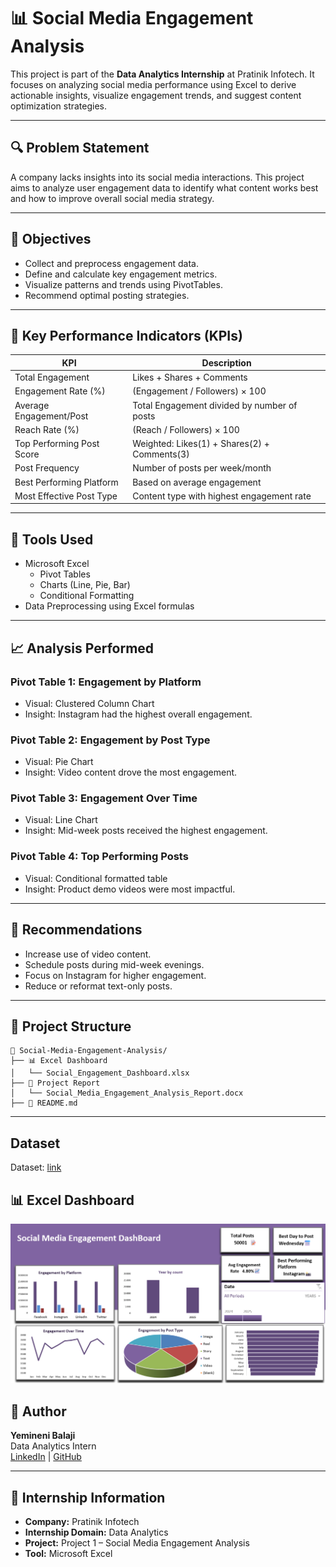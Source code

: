 
# 📊 Social Media Engagement Analysis

This project is part of the **Data Analytics Internship** at Pratinik Infotech. It focuses on analyzing social media performance using Excel to derive actionable insights, visualize engagement trends, and suggest content optimization strategies.

---

## 🔍 Problem Statement

A company lacks insights into its social media interactions. This project aims to analyze user engagement data to identify what content works best and how to improve overall social media strategy.

---

## 🎯 Objectives

- Collect and preprocess engagement data.
- Define and calculate key engagement metrics.
- Visualize patterns and trends using PivotTables.
- Recommend optimal posting strategies.

---

## 🧮 Key Performance Indicators (KPIs)

| KPI                         | Description                                                |
|----------------------------|------------------------------------------------------------|
| Total Engagement           | Likes + Shares + Comments                                  |
| Engagement Rate (%)        | (Engagement / Followers) × 100                             |
| Average Engagement/Post    | Total Engagement divided by number of posts                |
| Reach Rate (%)             | (Reach / Followers) × 100                                  |
| Top Performing Post Score  | Weighted: Likes(1) + Shares(2) + Comments(3)               |
| Post Frequency             | Number of posts per week/month                             |
| Best Performing Platform   | Based on average engagement                                |
| Most Effective Post Type   | Content type with highest engagement rate                  |

---

## 🧰 Tools Used

- Microsoft Excel
  - Pivot Tables
  - Charts (Line, Pie, Bar)
  - Conditional Formatting
- Data Preprocessing using Excel formulas

---

## 📈 Analysis Performed

### Pivot Table 1: Engagement by Platform
- Visual: Clustered Column Chart
- Insight: Instagram had the highest overall engagement.

### Pivot Table 2: Engagement by Post Type
- Visual: Pie Chart
- Insight: Video content drove the most engagement.

### Pivot Table 3: Engagement Over Time
- Visual: Line Chart
- Insight: Mid-week posts received the highest engagement.

### Pivot Table 4: Top Performing Posts
- Visual: Conditional formatted table
- Insight: Product demo videos were most impactful.

---

## 📌 Recommendations

- Increase use of video content.
- Schedule posts during mid-week evenings.
- Focus on Instagram for higher engagement.
- Reduce or reformat text-only posts.

---

## 📂 Project Structure

```
📁 Social-Media-Engagement-Analysis/
├── 📊 Excel Dashboard
│   └── Social_Engagement_Dashboard.xlsx
├── 📄 Project Report
│   └── Social_Media_Engagement_Analysis_Report.docx
├── 📑 README.md
```

---

## Dataset
Dataset: [link](https://github.com/ybalaji123/Socialmediaengagement/blob/main/social_media_engagement_dataset_Clean_data.csv)
## 📊 Excel Dashboard
![Alt Text](https://github.com/ybalaji123/Socialmediaengagement/blob/main/Screenshot%202025-06-11%20151954.png)
## 🙋 Author

**Yemineni Balaji**  
Data Analytics Intern  
[LinkedIn](https://www.linkedin.com/in/balaji-yemineni-4a6615336/) | [GitHub](https://github.com/ybalaji123)

---

## 📢 Internship Information

- **Company:** Pratinik Infotech  
- **Internship Domain:** Data Analytics  
- **Project:** Project 1 – Social Media Engagement Analysis  
- **Tool:** Microsoft Excel  
